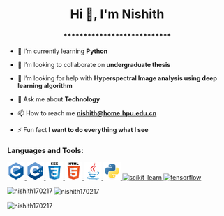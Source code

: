 <h1 align="center">Hi 👋, I'm Nishith</h1>
<h3 align="center">***************************</h3>

- 🌱 I’m currently learning **Python**

- 👯 I’m looking to collaborate on **undergraduate thesis**

- 🤝 I’m looking for help with **Hyperspectral Image analysis using deep learning algorithm**

- 💬 Ask me about **Technology**

- 📫 How to reach me **nishith@home.hpu.edu.cn**

- ⚡ Fun fact **I want to do everything what I see**


<h3 align="left">Languages and Tools:</h3>
<p align="left"> <a href="https://www.cprogramming.com/" target="_blank"> <img src="https://raw.githubusercontent.com/devicons/devicon/master/icons/c/c-original.svg" alt="c" width="40" height="40"/> </a> <a href="https://www.w3schools.com/cpp/" target="_blank"> <img src="https://raw.githubusercontent.com/devicons/devicon/master/icons/cplusplus/cplusplus-original.svg" alt="cplusplus" width="40" height="40"/> </a> <a href="https://www.w3schools.com/css/" target="_blank"> <img src="https://raw.githubusercontent.com/devicons/devicon/master/icons/css3/css3-original-wordmark.svg" alt="css3" width="40" height="40"/> </a> <a href="https://www.w3.org/html/" target="_blank"> <img src="https://raw.githubusercontent.com/devicons/devicon/master/icons/html5/html5-original-wordmark.svg" alt="html5" width="40" height="40"/> </a> <a href="https://www.java.com" target="_blank"> <img src="https://raw.githubusercontent.com/devicons/devicon/master/icons/java/java-original.svg" alt="java" width="40" height="40"/> </a> <a href="https://www.python.org" target="_blank"> <img src="https://raw.githubusercontent.com/devicons/devicon/master/icons/python/python-original.svg" alt="python" width="40" height="40"/> </a> <a href="https://scikit-learn.org/" target="_blank"> <img src="https://upload.wikimedia.org/wikipedia/commons/0/05/Scikit_learn_logo_small.svg" alt="scikit_learn" width="40" height="40"/> </a> <a href="https://www.tensorflow.org" target="_blank"> <img src="https://www.vectorlogo.zone/logos/tensorflow/tensorflow-icon.svg" alt="tensorflow" width="40" height="40"/> </a> </p>

<p><img align="left" src="https://github-readme-stats.vercel.app/api/top-langs?username=nishith170217&show_icons=true&locale=en&layout=compact" alt="nishith170217" /></p>

<p>&nbsp;<img align="center" src="https://github-readme-stats.vercel.app/api?username=nishith170217&show_icons=true&locale=en" alt="nishith170217" /></p>

<p><img align="center" src="https://github-readme-streak-stats.herokuapp.com/?user=nishith170217&" alt="nishith170217" /></p>

